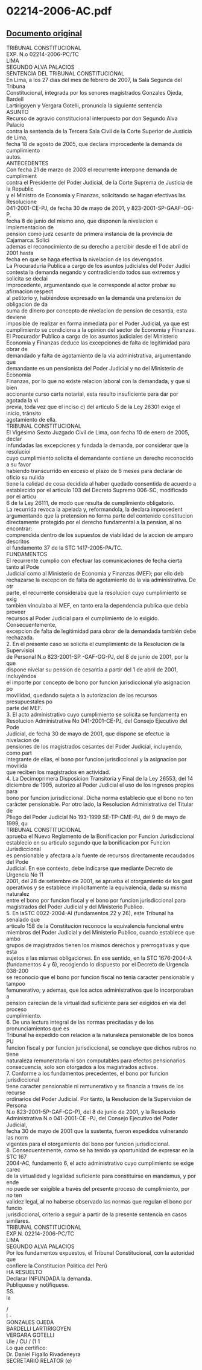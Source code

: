 
02214-2006-AC.pdf
=================
  
[Documento original](https://tc.gob.pe/jurisprudencia/2007/02214-2006-AC.pdf)  
---  
TRIBUNAL CONSTITUCIONAL  
EXP. N.o 02214-2006-PC/TC  
LIMA  
SEGUNDO ALVA PALACIOS  
SENTENCIA DEL TRIBUNAL CONSTITUCIONAL  
En Lima, a los 27 dias del mes de febrero de 2007, la Sala Segunda del Tribuna  
Constitucional, integrada por los senores magistrados Gonzales Ojeda, Bardell  
Lartirigoyen y Vergara Gotelli, pronuncia la siguiente sentencia  
ASUNTO  
Recurso de agravio constitucional interpuesto por don Segundo Alva Palacio  
contra la sentencia de la Tercera Sala Civil de la Corte Superior de Justicia de Lima,  
fecha 18 de agosto de 2005, que declara improcedente la demanda de cumplimiento  
autos.  
ANTECEDENTES  
Con fecha 21 de marzo de 2003 el recurrente interpone demanda de cumplimient  
contra el Presidente del Poder Judicial, de la Corte Suprema de Justicia de la Republic  
y el Ministro de Economia y Finanzas, solicitando se hagan efectivas las Resolucione  
041-2001-CE-PJ, de fecha 30 de mayo de 2001, y 823-2001-SP-GAAF-OG-P,  
fecha 8 de junio del mismo ano, que disponen la nivelacion e implementacion de  
pension como juez cesante de primera instancia de la provincia de Cajamarca. Solici  
ademas el reconocimiento de su derecho a percibir desde el 1 de abril de 2001 hasta  
fecha en que se haga efectiva la nivelacion de los devengados.  
La Procuraduria Publica a cargo de los asuntos judiciales del Poder Judici  
contesta la demanda negando y contradiciendo todos sus extremos y solicita se declai  
improcedente, argumentando que le corresponde al actor probar su afirmacion respect  
al petitorio y, habiéndose expresado en la demanda una pretension de obligacion de da  
suma de dinero por concepto de nivelacion de pension de cesantia, esta deviene  
imposible de realizar en forma inmediata por el Poder Judicial, ya que est  
cumplimiento se condiciona a la opinion del sector de Economia y Finanzas.  
El Procurador Publico a cargo de los asuntos judiciales del Ministerio  
Economia y Finanzas deduce las excepciones de falta de legitimidad para obrar de  
demandado y falta de agotamiento de la via administrativa, argumentando que  
demandante es un pensionista del Poder Judicial y no del Ministerio de Economia  
Finanzas, por lo que no existe relacion laboral con la demandada, y que si bien  
accionante curso carta notarial, esta resulto insuficiente para dar por agotada la vi  
previa, toda vez que el inciso c) del articulo 5 de la Ley 26301 exige el inicio, trânsito  
agotamiento de ella.  
TRIBUNAL CONSTITUCIONAL  
El Vigésimo Sexto Juzgado Civil de Lima, con fecha 10 de enero de 2005, declar  
infundadas las excepciones y fundada la demanda, por considerar que la resolucioi  
cuyo cumplimiento solicita el demandante contiene un derecho reconocido a su favor  
habiendo transcurrido en exceso el plazo de 6 meses para declarar de oficio su nulida  
tiene la calidad de cosa decidida al haber quedado consentida de acuerdo a  
establecido por el articulo 103 del Decreto Supremo 006-SC, modificado por el articu  
6 de la Ley 26111, de modo que resulta de cumplimiento obligatorio.  
La recurrida revoca la apelada y, reformandola, la declara improcedent  
argumentando que la pretension no forma parte del contenido constitucion  
directamente protegido por el derecho fundamental a la pension, al no encontrar:  
comprendida dentro de los supuestos de viabilidad de la accion de amparo descritos  
el fundamento 37 de la STC 1417-2005-PA/TC.  
FUNDAMENTOS  
El recurrente cumplio con efectuar las comunicaciones de fecha cierta tanto al Pode  
Judicial como al Ministerio de Economia y Finanzas (MEF); por ello deb  
rechazarse la excepcion de falta de agotamiento de la via administrativa. De otr  
parte, el recurrente consideraba que la resolucion cuyo cumplimiento se exig  
también vinculaba al MEF, en tanto era la dependencia publica que debia proveer  
recursos al Poder Judicial para el cumplimiento de lo exigido. Consecuentemente,  
excepcion de falta de legitimidad para obrar de la demandada también debe  
rechazada.  
2. En el presente caso se solicita el cumplimiento de la Resolucion de la Supervisioi  
de Personal N.o 823-2001-SP -GAF-GG-PJ, del 8 de junio de 2001, por la que  
dispone nivelar su pension de cesantia a partir del 1 de abril de 2001, incluyéndos  
el importe por concepto de bono por funcion jurisdiccional y/o asignacion po  
movilidad, quedando sujeta a la autorizacion de los recursos presupuestales po  
parte del MEF.  
3. El acto administrativo cuyo cumplimiento se solicita se fundamenta en  
Resolucion Administrativa No 041-2001-CE-PJ, del Consejo Ejecutivo del Pode  
Judicial, de fecha 30 de mayo de 2001, que dispone se efectue la nivelacion de  
pensiones de los magistrados cesantes del Poder Judicial, incluyendo, como part  
integrante de ellas, el bono por funcion jurisdiccional y la asignacion por movilida  
que reciben los magistrados en actividad.  
4. La Decimoprimera Disposicion Transitoria y Final de la Ley 26553, del 14  
diciembre de 1995, autorizo al Poder Judicial el uso de los ingresos propios para  
bono por funcion jurisdiccional. Dicha norma establecio que el bono no ten  
carâcter pensionable. Por otro lado, la Resolucion Administrativa del Titular de  
Pliego del Poder Judicial No 193-1999 SE-TP-CME-PJ, del 9 de mayo de 1999, qu  
TRIBUNAL CONSTITUCIONAL  
aprueba el Nuevo Reglamento de la Bonificacion por Funcion Jurisdiccional  
establecio en su articulo segundo que la bonificacion por Funcion Jurisdiccional  
es pensionable y afectara a la fuente de recursos directamente recaudados del Pode  
Judicial. En ese contexto, debe indicarse que mediante Decreto de Urgencia No 11  
2001, del 28 de setiembre de 2001, se aprueba el otorgamiento de los gast  
operativos y se establece implicitamente la equivalencia, dada su misma naturalez  
entre el bono por funcion fiscal y el bono por funcion jurisdiccional para  
magistrados del Poder Judicial y del Ministerio Publico.  
5. En laSTC 0022-2004-AI (fundamentos 22 y 26), este Tribunal ha senalado que  
articulo 158 de la Constitucion reconoce la equivalencia funcional entre  
miembros del Poder Judicial y del Ministerio Publico, cuando establece que ambo  
grupos de magistrados tienen los mismos derechos y prerrogativas y que esta  
sujetos a las mismas obligaciones. En ese sentido, en la STC 1676-2004-A  
(fundamentos 4 y 6), recogiendo lo dispuesto por el Decreto de Urgencia 038-200  
se reconocio que el bono por funcion fiscal no tenia caracter pensionable y tampoo  
femunerativo; y ademas, que los actos administrativos que lo incorporaban a  
pension carecian de la virtualidad suficiente para ser exigidos en via del proceso  
cumplimiento.  
6. De una lectura integral de las normas precitadas y de los pronunciamientos que es  
Tribunal ha expedido con relacion a la naturaleza pensionable de los bonos PU  
funcion fiscal y por funcion jurisdiccional, se concluye que dichos rubros no tiene  
naturaleza remuneratoria ni son computables para efectos pensionarios.  
consecuencia, solo son otorgados a los magistrados activos.  
7. Conforme a los fundamentos precedentes, el bono por funcion jurisdiccional  
tiene caracter pensionable ni remunerativo y se financia a través de los recurse  
ordinarios del Poder Judicial. Por tanto, la Resolucion de la Supervision de Persona  
N.o 823-2001-5P-GAF-GG-P), del 8 de junio de 2001, y la Resolucio  
Administrativa N.o 041-2001-CE -PJ, del Consejo Ejecutivo del Poder Judicial,  
fecha 30 de mayo de 2001 que la sustenta, fueron expedidos vulnerando las norm  
vigentes para el otorgamiento del bono por funcion jurisdiccional.  
8. Consecuentemente, como se ha tenido ya oportunidad de expresar en la STC 167  
2004-AC, fundamento 6, el acto administrativo cuyo cumplimiento se exige carec  
de la virtualidad y legalidad suficiente para constituirse en mandamus, y por ende  
no puede ser exigible a través del presente proceso de cumplimiento, por no ten  
validez legal, al no haberse observado las normas que regulan el bono por funcio  
jurisdiccional, criterio a seguir a partir de la presente sentencia en casos similares.  
TRIBUNAL CONSTITUCIONAL  
EXP.N. 02214-2006-PC/TC  
LIMA  
SEGUNDO ALVA PALACIOS  
Por los fundamentos expuestos, el Tribunal Constitucional, con la autoridad que  
confiere la Constitucion Politica del Perû  
HA RESUELTO  
Declarar INFUNDADA la demanda.  
Publiquese y notifiquese.  
SS.  
la  
  
/  
I -  
GONZALES OJEDA  
BARDELLI LARTIRIGOYEN  
VERGARA GOTELLI  
Ule / CU / (1 1  
Lo que certifico:  
Dr. Daniel Figallo Rivadeneyra  
SECRETARIO RELATOR (e)